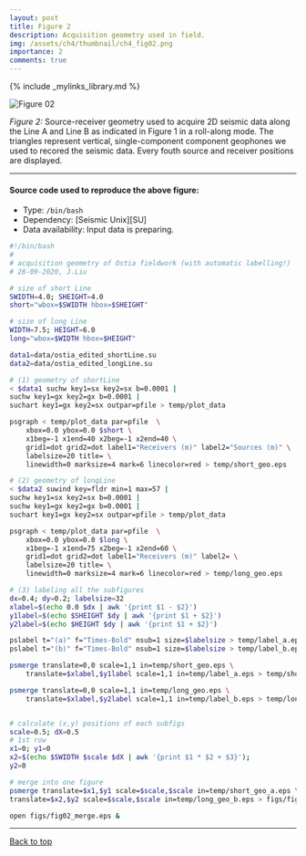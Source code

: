 ```yaml
---
layout: post
title: Figure 2
description: Acquisition geometry used in field.
img: /assets/ch4/thumbnail/ch4_fig02.png
importance: 2
comments: true
---
```


{% include _mylinks_library.md %}

<script type="text/javascript">
 function showhide(id) {
    var e = document.getElementById(id);
    e.style.display = (e.style.display == 'block') ? 'none' : 'block';
 }
</script>


<img src="{{ '/assets/ch4/ch4_fig02.png' | prepend: site.baseurl | prepend: site.url }}" alt="Figure 02" style="zoom:100%;" />

_Figure 2:_ Source-receiver geometry used to acquire 2D seismic data along the Line A and Line B as indicated in Figure 1 in a roll-along mode. The triangles represent vertical, single-component component geophones we used to recored the seismic data. Every fouth source and receiver positions are displayed.
    
---
#### Source code used to reproduce the above figure:
- Type: ```/bin/bash```
- Dependency: [Seismic Unix][SU]
- Data availability: Input data is preparing.

```sh
#!/bin/bash
#
# acquisition geometry of Ostia fieldwork (with automatic labelling!)
# 28-09-2020, J.Liu

# size of short Line 
SWIDTH=4.0; SHEIGHT=4.0
short="wbox=$SWIDTH hbox=$SHEIGHT"

# size of long Line 
WIDTH=7.5; HEIGHT=6.0
long="wbox=$WIDTH hbox=$HEIGHT"

data1=data/ostia_edited_shortLine.su
data2=data/ostia_edited_longLine.su

# (1) geometry of shortLine
< $data1 suchw key1=sx key2=sx b=0.0001 |
suchw key1=gx key2=gx b=0.0001 |
suchart key1=gx key2=sx outpar=pfile > temp/plot_data

psgraph < temp/plot_data par=pfile  \
    xbox=0.0 ybox=0.0 $short \
    x1beg=-1 x1end=40 x2beg=-1 x2end=40 \
    grid1=dot grid2=dot label1="Receivers (m)" label2="Sources (m)" \
    labelsize=20 title= \
    linewidth=0 marksize=4 mark=6 linecolor=red > temp/short_geo.eps

# (2) geometry of longLine
< $data2 suwind key=fldr min=1 max=57 |
suchw key1=sx key2=sx b=0.0001 |
suchw key1=gx key2=gx b=0.0001 |
suchart key1=gx key2=sx outpar=pfile > temp/plot_data

psgraph < temp/plot_data par=pfile  \
    xbox=0.0 ybox=0.0 $long \
    x1beg=-1 x1end=75 x2beg=-1 x2end=60 \
    grid1=dot grid2=dot label1="Receivers (m)" label2= \
    labelsize=20 title= \
    linewidth=0 marksize=4 mark=6 linecolor=red > temp/long_geo.eps

# (3) labeling all the subfigures
dx=0.4; dy=0.2; labelsize=32
xlabel=$(echo 0.0 $dx | awk '{print $1 - $2}')
y1label=$(echo $SHEIGHT $dy | awk '{print $1 + $2}')
y2label=$(echo $HEIGHT $dy | awk '{print $1 + $2}')

pslabel t="(a)" f="Times-Bold" nsub=1 size=$labelsize > temp/label_a.eps
pslabel t="(b)" f="Times-Bold" nsub=1 size=$labelsize > temp/label_b.eps

psmerge translate=0,0 scale=1,1 in=temp/short_geo.eps \
    translate=$xlabel,$y1label scale=1,1 in=temp/label_a.eps > temp/short_geo_a.eps

psmerge translate=0,0 scale=1,1 in=temp/long_geo.eps \
    translate=$xlabel,$y2label scale=1,1 in=temp/label_b.eps > temp/long_geo_b.eps


# calculate (x,y) positions of each subfigs
scale=0.5; dX=0.5
# 1st row
x1=0; y1=0
x2=$(echo $SWIDTH $scale $dX | awk '{print $1 * $2 + $3}');
y2=0

# merge into one figure
psmerge translate=$x1,$y1 scale=$scale,$scale in=temp/short_geo_a.eps \
translate=$x2,$y2 scale=$scale,$scale in=temp/long_geo_b.eps > figs/fig02_merge.eps

open figs/fig02_merge.eps & 

```
---

<a href="#top">Back to top</a>
